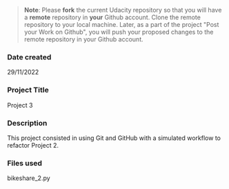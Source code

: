 >**Note**: Please **fork** the current Udacity repository so that you will have a **remote** repository in **your** Github account. Clone the remote repository to your local machine. Later, as a part of the project "Post your Work on Github", you will push your proposed changes to the remote repository in your Github account.

### Date created
29/11/2022

### Project Title
Project 3

### Description
This project consisted in using Git and GitHub with a simulated workflow to refactor Project 2.


### Files used
bikeshare_2.py


